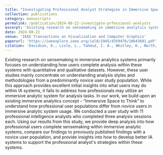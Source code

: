 ```yaml
---
title: "Investigating Professional Analyst Strategies in Immersive Space to Think"
collection: publications
category: manuscripts
permalink: /publication/2024-08-22-investigate-prfessional-analysts
excerpt: 'Existing research on sensemaking in immersive analytics systems primarily focuses on understanding how users complete analysis within these systems with quantitative and qualitative datasets. However, these user studies mainly concentrate on understanding analysis styles and methodologies from a predominantly novice user study population. While this approach provides excellent initial insights into what users may do within IA systems, it fails to address how professionals may utilize an immersive analytic system for analysis tasks. In our work, we build upon an existing immersive analytics concept - “Immersive Space to Think” to understand how professional user populations differ from novice users in immersive analytic system usage. We conducted a user study with 11 professional intelligence analysts who completed three analysis sessions each. Using our results from this study, we provide deep analysis into how professional users complete sensemaking within immersive analytic systems, compare our findings to previously published findings with a novice user population, and provide insights into how to develop better IA systems to support the professional analyst's strategies within these systems.'
date: 2024-08-22
venue: 'IEEE Transactions on Visualization and Computer Graphics'
paperurl: 'https://ieeexplore.ieee.org/iel8/2945/4359476/10643691.pdf'
citation: 'Davidson, K., Lisle, L., Tahmid, I. A., Whitley, K., North, C., & Bowman, D. A. (2024). <em>Investigating Professional Analyst Strategies in Immersive Space to Think</em>. IEEE Transactions on Visualization and Computer Graphics.'
---
```


Existing research on sensemaking in immersive analytics systems primarily focuses on understanding how users complete analysis within these systems with quantitative and qualitative datasets. However, these user studies mainly concentrate on understanding analysis styles and methodologies from a predominantly novice user study population. While this approach provides excellent initial insights into what users may do within IA systems, it fails to address how professionals may utilize an immersive analytic system for analysis tasks. In our work, we build upon an existing immersive analytics concept - “Immersive Space to Think” to understand how professional user populations differ from novice users in immersive analytic system usage. We conducted a user study with 11 professional intelligence analysts who completed three analysis sessions each. Using our results from this study, we provide deep analysis into how professional users complete sensemaking within immersive analytic systems, compare our findings to previously published findings with a novice user population, and provide insights into how to develop better IA systems to support the professional analyst's strategies within these systems.
